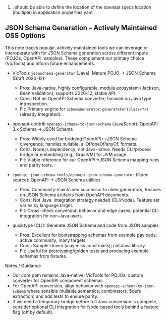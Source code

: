 1. i should be able to define the location of the openapi specs location (multiple) in application properties yaml.

## JSON Schema Generation – Actively Maintained OSS Options

This note tracks popular, actively maintained tools we can leverage or interoperate with for JSON Schema generation across different inputs (POJOs, OpenAPI, samples). These complement our primary choice (VicTools) and inform future enhancements.

- VicTools `jsonschema-generator` (Java): Mature POJO → JSON Schema (Draft 2020-12)
  - Pros: Java-native, highly configurable, module ecosystem (Jackson, Bean Validation), supports 2020-12, stable API.
  - Cons: Not an OpenAPI Schema converter; focused on Java type introspection.
  - Fit: Primary engine for `SchemaGenerator.generateFor(Class<?>)` (already integrated).

- openapi-contrib `openapi-schema-to-json-schema` (JavaScript): OpenAPI 3.x Schema → JSON Schema
  - Pros: Widely used for bridging OpenAPI↔JSON Schema divergence; handles nullable, allOf/oneOf/anyOf, formats.
  - Cons: Node.js dependency; not Java-native. Needs CLI/process bridge or embedding (e.g., GraalVM) for JVM usage.
  - Fit: Viable reference for our OpenAPI→JSON Schema mapping rules and parity tests.

- `openapi-json-schema-tools/openapi-json-schema-generator` (Open source): OpenAPI → JSON Schema utilities
  - Pros: Community-maintained successor to older generators; focuses on JSON Schema artifacts from OpenAPI documents.
  - Cons: Not Java; integration strategy needed (CLI/Node). Feature set varies by language target.
  - Fit: Cross-check conversion behavior and edge cases; potential CLI integration for non-Java users.

- quicktype (CLI): Generate JSON Schema and code from JSON samples
  - Pros: Excellent for bootstrapping schemas from example payloads; active community; many targets.
  - Cons: Sample-driven (may miss constraints); not Java library.
  - Fit: Useful for prototyping/golden tests and producing example schemas from fixtures.

Notes / Guidance
- Our core path remains Java-native: VicTools for POJOs; custom converter for OpenAPI component schemas.
- For OpenAPI conversion, align behavior with `openapi-schema-to-json-schema` where sensible (nullable semantics, combinators, $defs extraction) and add tests to ensure parity.
- If we need a temporary bridge before full Java conversion is complete, consider optional CLI integration for Node-based tools behind a feature flag (off by default).
